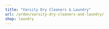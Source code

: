 ```yaml
---
title: "Varsity Dry Cleaners & Laundry"
url: /arden/varsity-dry-cleaners-and-laundry/
shop: laundry
---
```

